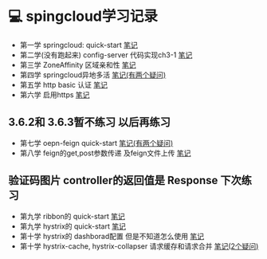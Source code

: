 # :computer: spingcloud学习记录
- 第一学 springcloud: quick-start [笔记](https://github.com/keepclimbs/springcloud-notes/tree/master/ch2-1/readMe.md)
- 第二学(没有跑起来) config-server  代码实现ch3-1 [笔记](https://github.com/keepclimbs/springcloud-notes/tree/master/ch3-1/readMe.md)
- 第三学 ZoneAffinity 区域亲和性  [笔记](https://github.com/keepclimbs/springcloud-notes/tree/master/ch3-5-2/readMe.md)
- 第四学 springcloud异地多活 [笔记(有两个疑问)](https://github.com/keepclimbs/springcloud-notes/tree/master/ch3-5-3/readMe.md)
- 第五学 http basic 认证  [笔记](https://github.com/keepclimbs/springcloud-notes/tree/master/ch3-5-4/readMe.md)
- 第六学 启用https  [笔记](https://github.com/keepclimbs/springcloud-notes/tree/master/ch3-5-5/readMe.md)
## 3.6.2和 3.6.3暂不练习 以后再练习
- 第七学 oepn-feign quick-start [笔记(有两个疑问)](https://github.com/keepclimbs/springcloud-notes/tree/master/ch4-1-2/readMe.md)
- 第八学 feign的get,post参数传递 及feign文件上传 [笔记](https://github.com/keepclimbs/springcloud-notes/tree/master/ch4-3-2/readMe.md)
## 验证码图片 controller的返回值是 Response 下次练习
- 第九学 ribbon的 quick-start [笔记](https://github.com/keepclimbs/springcloud-notes/tree/master/ch5-1-2/readMe.md)
- 第九学 hystrix的 quick-start [笔记](https://github.com/keepclimbs/springcloud-notes/tree/master/ch6-2/readMe.md)
- 第十学 hystrix的 dashborad配置 但是不知道怎么使用  [笔记](https://github.com/keepclimbs/springcloud-notes/tree/master/ch6-2-3/readMe.md)
- 第十学 hystrix-cache, hystrix-collapser 请求缓存和请求合并 [笔记(2个疑问)](https://github.com/keepclimbs/springcloud-notes/tree/master/ch6-2-3/readMe.md)